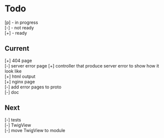 # Todo

[p] - in progress  
[-] - not ready  
[+] - ready  

## Current

[+] 404 page  
[-] server error page
    [+] controller that produce server error to show how it look like  
    [+] html output  
    [+] nginx page  
    [-] add error pages to proto  
    [-] doc  

## Next

[-] tests  
    [-] TwigView  
[-] move TwigView to module  
